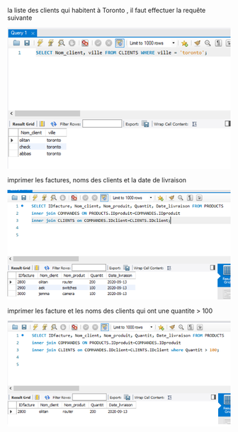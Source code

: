 la liste des clients qui habitent à Toronto , il faut effectuer la requête suivante

![](images/r1.png)





imprimer les factures, noms des clients et la date de livraison

![](images/R3.png)





imprimer les facture et les noms des clients qui ont une quantite > 100


![](images/r2.png)
  
